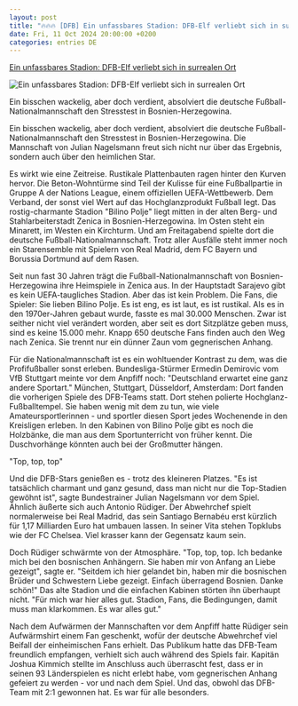 ```yaml
---
layout: post
title: "🔥🔥🔥 [DFB] Ein unfassbares Stadion: DFB-Elf verliebt sich in surrealen Ort"
date: Fri, 11 Oct 2024 20:00:00 +0200
categories: entries DE
---
```

[Ein unfassbares Stadion: DFB-Elf verliebt sich in surrealen Ort](https://www.n-tv.de/sport/fussball/DFB-Elf-verliebt-sich-in-surrealen-Ort-article25286932.html)

![Ein unfassbares Stadion: DFB-Elf verliebt sich in surrealen Ort](https://bilder1.n-tv.de/img/incoming/crop25287036/1861325045-cImg_16_9-w1200/imago1052050983.jpg)

Ein bisschen wackelig, aber doch verdient, absolviert die deutsche Fußball-Nationalmannschaft den Stresstest in Bosnien-Herzegowina.

Ein bisschen wackelig, aber doch verdient, absolviert die deutsche Fußball-Nationalmannschaft den Stresstest in Bosnien-Herzegowina. Die Mannschaft von Julian Nagelsmann freut sich nicht nur über das Ergebnis, sondern auch über den heimlichen Star.

Es wirkt wie eine Zeitreise. Rustikale Plattenbauten ragen hinter den Kurven hervor. Die Beton-Wohntürme sind Teil der Kulisse für eine Fußballpartie in Gruppe A der Nations League, einem offiziellen UEFA-Wettbewerb. Dem Verband, der sonst viel Wert auf das Hochglanzprodukt Fußball legt. Das rostig-charmante Stadion "Bilino Polje" liegt mitten in der alten Berg- und Stahlarbeiterstadt Zenica in Bosnien-Herzegowina. Im Osten steht ein Minarett, im Westen ein Kirchturm. Und am Freitagabend spielte dort die deutsche Fußball-Nationalmannschaft. Trotz aller Ausfälle steht immer noch ein Starensemble mit Spielern von Real Madrid, dem FC Bayern und Borussia Dortmund auf dem Rasen.

Seit nun fast 30 Jahren trägt die Fußball-Nationalmannschaft von Bosnien-Herzegowina ihre Heimspiele in Zenica aus. In der Hauptstadt Sarajevo gibt es kein UEFA-taugliches Stadion. Aber das ist kein Problem. Die Fans, die Spieler: Sie lieben Bilino Polje. Es ist eng, es ist laut, es ist rustikal. Als es in den 1970er-Jahren gebaut wurde, fasste es mal 30.000 Menschen. Zwar ist seither nicht viel verändert worden, aber seit es dort Sitzplätze geben muss, sind es keine 15.000 mehr. Knapp 650 deutsche Fans finden auch den Weg nach Zenica. Sie trennt nur ein dünner Zaun vom gegnerischen Anhang.

Für die Nationalmannschaft ist es ein wohltuender Kontrast zu dem, was die Profifußballer sonst erleben. Bundesliga-Stürmer Ermedin Demirovic vom VfB Stuttgart meinte vor dem Anpfiff noch: "Deutschland erwartet eine ganz andere Sportart." München, Stuttgart, Düsseldorf, Amsterdam: Dort fanden die vorherigen Spiele des DFB-Teams statt. Dort stehen polierte Hochglanz-Fußballtempel. Sie haben wenig mit dem zu tun, wie viele Amateursportlerinnen - und sportler diesen Sport jedes Wochenende in den Kreisligen erleben. In den Kabinen von Bilino Polje gibt es noch die Holzbänke, die man aus dem Sportunterricht von früher kennt. Die Duschvorhänge könnten auch bei der Großmutter hängen.

"Top, top, top"

Und die DFB-Stars genießen es - trotz des kleineren Platzes. "Es ist tatsächlich charmant und ganz gesund, dass man nicht nur die Top-Stadien gewöhnt ist", sagte Bundestrainer Julian Nagelsmann vor dem Spiel. Ähnlich äußerte sich auch Antonio Rüdiger. Der Abwehrchef spielt normalerweise bei Real Madrid, das sein Santiago Bernabéu erst kürzlich für 1,17 Milliarden Euro hat umbauen lassen. In seiner Vita stehen Topklubs wie der FC Chelsea. Viel krasser kann der Gegensatz kaum sein.

Doch Rüdiger schwärmte von der Atmosphäre. "Top, top, top. Ich bedanke mich bei den bosnischen Anhängern. Sie haben mir von Anfang an Liebe gezeigt", sagte er. "Seitdem ich hier gelandet bin, haben mir die bosnischen Brüder und Schwestern Liebe gezeigt. Einfach überragend Bosnien. Danke schön!" Das alte Stadion und die einfachen Kabinen störten ihn überhaupt nicht. "Für mich war hier alles gut. Stadion, Fans, die Bedingungen, damit muss man klarkommen. Es war alles gut."

Nach dem Aufwärmen der Mannschaften vor dem Anpfiff hatte Rüdiger sein Aufwärmshirt einem Fan geschenkt, wofür der deutsche Abwehrchef viel Beifall der einheimischen Fans erhielt. Das Publikum hatte das DFB-Team freundlich empfangen, verhielt sich auch während des Spiels fair. Kapitän Joshua Kimmich stellte im Anschluss auch überrascht fest, dass er in seinen 93 Länderspielen es nicht erlebt habe, vom gegnerischen Anhang gefeiert zu werden - vor und nach dem Spiel. Und das, obwohl das DFB-Team mit 2:1 gewonnen hat. Es war für alle besonders.

